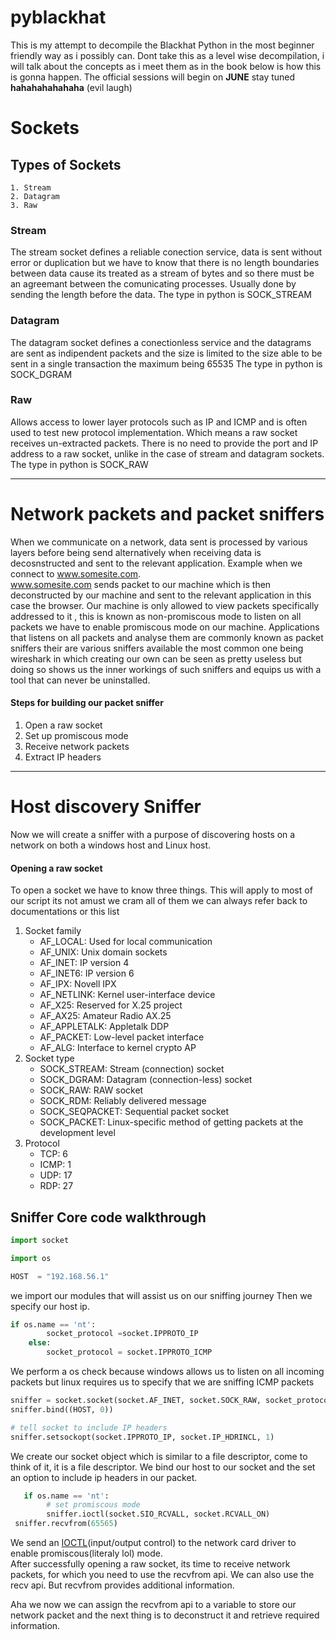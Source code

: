 # pyblackhat
This is my attempt to decompile the Blackhat Python in the most beginner friendly way as i possibly can.
Dont take this as a level wise decompilation, i will talk about the concepts as i meet them as in the book below is how this is gonna happen. The official sessions will begin on **JUNE** stay tuned __hahahahahahaha__ (evil laugh)


# Sockets
## Types of Sockets
    1. Stream
    2. Datagram
    3. Raw


### Stream
The stream socket defines a reliable conection service, data is sent without error or duplication but we have to know that there is no length boundaries between data cause its treated as a stream of bytes and so there must be an agreemant between the comunicating processes. Usually done by sending the length before the data. 
The type in python is SOCK_STREAM


### Datagram
The datagram socket defines a conectionless service and the datagrams are sent as indipendent packets and the size is limited to the size able to be sent in a single transaction the maximum being 65535
The type in python is SOCK_DGRAM

### Raw
Allows access to lower layer protocols such as IP and ICMP and is often used to test new protocol implementation.
Which means a raw socket receives un-extracted packets. There is no need to provide the port and IP address to a raw socket, unlike in the case of stream and datagram sockets.
The type in python is SOCK_RAW


---


# Network packets and packet sniffers

When we communicate on a network, data sent is processed by various layers before being send alternatively when receiving data is decosnstructed and sent to the relevant application.
Example when we connect to www.somesite.com. <br>
www.somesite.com sends packet to our machine which is then deconstructed by our machine and sent to the relevant application in this case the browser.
Our machine is only allowed to view packets specifically addressed to it , this is known as non-promiscous mode to listen on all packets we have to enable promiscous mode on our machine.
Applications that listens on all packets and analyse them are commonly known as packet sniffers their are various sniffers available the most common one being wireshark in which creating our own can be seen as pretty useless but doing so shows us the inner workings of such sniffers and equips us with a tool that can never be uninstalled.

#### Steps for building our packet sniffer
1. Open a raw socket
2. Set up promiscous mode
3. Receive network packets
4. Extract IP headers


---


# Host discovery Sniffer 

Now we will create a sniffer with a purpose of discovering hosts on a network on both a windows host and Linux host.

#### Opening a raw socket

To open a socket we have to know three things. This will apply to most of our script its not amust we cram all of them we can always refer back to documentations or this list
1. Socket family
    - AF_LOCAL: Used for local communication
    - AF_UNIX: Unix domain sockets
    - AF_INET: IP version 4 
    - AF_INET6: IP version 6
    - AF_IPX: Novell IPX
    - AF_NETLINK: Kernel user-interface device
    - AF_X25: Reserved for X.25 project
    - AF_AX25: Amateur Radio AX.25
    - AF_APPLETALK: Appletalk DDP
    - AF_PACKET: Low-level packet interface
    - AF_ALG: Interface to kernel crypto AP
2. Socket type 
    - SOCK_STREAM: Stream (connection) socket
    - SOCK_DGRAM: Datagram (connection-less) socket
    - SOCK_RAW: RAW socket
    - SOCK_RDM: Reliably delivered message
    - SOCK_SEQPACKET: Sequential packet socket
    - SOCK_PACKET: Linux-specific method of getting packets at the development level 
3. Protocol
    - TCP: 6
    - ICMP: 1
    - UDP: 17
    - RDP: 27 




## Sniffer Core code walkthrough

```python
import socket

import os 

HOST  = "192.168.56.1"

```

we import our modules that will assist us on our sniffing journey
Then we specify our host ip.

```python
if os.name == 'nt':
        socket_protocol =socket.IPPROTO_IP
    else:
        socket_protocol = socket.IPPROTO_ICMP   

```
We perform a os check because windows allows us to listen on all incoming packets but linux requires us to specify that we are sniffing ICMP packets


```python
sniffer = socket.socket(socket.AF_INET, socket.SOCK_RAW, socket_protocol)
sniffer.bind((HOST, 0))

# tell socket to include IP headers
sniffer.setsockopt(socket.IPPROTO_IP, socket.IP_HDRINCL, 1)
```
We create our socket object which is similar to a file descriptor, come to think of it, it is a file descriptor.
We bind our host to our socket and the set an option to include ip headers in our packet.

```python
   if os.name == 'nt':
        # set promiscous mode
        sniffer.ioctl(socket.SIO_RCVALL, socket.RCVALL_ON)
 sniffer.recvfrom(65565)
```
We send an [IOCTL](https://man7.org/linux/man-pages/man2/ioctl.2.html)(input/output control)  to the network card driver to enable promiscous(literaly lol) mode.<br>
After successfully opening a raw socket, its time to receive network packets, for which you need to use the recvfrom api. We can also use the recv api. But recvfrom provides additional information.


Aha we now we can assign the recvfrom api to a variable to store our network packet and the next thing is to deconstruct it and retrieve required information.